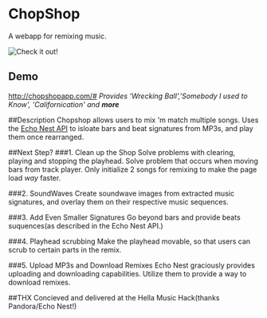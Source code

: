 # ChopShop
A webapp for remixing music. 

![Check it out!](https://dl.dropboxusercontent.com/u/52893195/Screenshots/Screenshot%202013-10-19%2015.58.46.png "Shot of the Shop")

## Demo
http://chopshopapp.com/#
_Provides 'Wrecking Ball','Somebody I used to Know', 'Californication' and **more**_

##Description
Chopshop allows users to mix 'm match multiple songs. Uses the [Echo Nest API](http://infinitejuke.com/ "Example of Echo Nest API") to isloate bars and beat signatures from MP3s, and play them once rearranged. 

##Next Step?
###1. Clean up the Shop 
Solve problems with clearing, playing and stopping the playhead. Solve problem that occurs when moving bars from track player. Only initialize 2 songs for remixing to make the page load _way_ faster.

###2. SoundWaves
Create soundwave images from extracted music signatures, and overlay them on their respective music sequences.

###3. Add Even Smaller Signatures
Go beyond bars and provide beats suquences(as described in the Echo Nest API.)

###4. Playhead scrubbing
Make the playhead movable, so that users can scrub to certain parts in the remix.

###5. Upload MP3s and Download Remixes
Echo Nest graciously provides uploading and downloading capabilities. Utilize them to provide a way to download remixes.


##THX
Concieved and delivered at the Hella Music Hack(thanks Pandora/Echo Nest!) 



